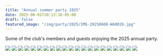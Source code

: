 ```yaml
---
title: "Annual summer party 2025"
date: 2025-06-01T20:13:16-05:00
draft: false
featured_image: "/img/party/2025/IMG-20250608-WA0026.jpg"
---
```


Some of the club's members and guests enjoying the 2025 annual party.

![](https://www.lauristonrunners.club/img/party/2025/IMG-20250608-WA0000.jpg)
![](https://www.lauristonrunners.club/img/party/2025/IMG-20250608-WA0001.jpg)
![](https://www.lauristonrunners.club/img/party/2025/IMG-20250608-WA0005.jpg)
![](https://www.lauristonrunners.club/img/party/2025/IMG-20250608-WA0008.jpg)
![](https://www.lauristonrunners.club/img/party/2025/IMG-20250608-WA0009.jpg)
![](https://www.lauristonrunners.club/img/party/2025/IMG-20250608-WA0010.jpg)
![](https://www.lauristonrunners.club/img/party/2025/IMG-20250608-WA0011.jpg)
![](https://www.lauristonrunners.club/img/party/2025/IMG-20250608-WA0014.jpg)
![](https://www.lauristonrunners.club/img/party/2025/IMG-20250608-WA0017.jpg)
![](https://www.lauristonrunners.club/img/party/2025/IMG-20250608-WA0020.jpg)
![](https://www.lauristonrunners.club/img/party/2025/IMG-20250608-WA0023.jpg)
![](https://www.lauristonrunners.club/img/party/2025/IMG-20250608-WA0024.jpg)
![](https://www.lauristonrunners.club/img/party/2025/IMG-20250608-WA0025.jpg)
![](https://www.lauristonrunners.club/img/party/2025/IMG-20250608-WA0026.jpg)
![](https://www.lauristonrunners.club/img/party/2025/IMG-20250608-WA0027.jpg)
![](https://www.lauristonrunners.club/img/party/2025/IMG-20250608-WA0028.jpg)
![](https://www.lauristonrunners.club/img/party/2025/IMG-20250608-WA0029.jpg)
![](https://www.lauristonrunners.club/img/party/2025/IMG-20250608-WA0030.jpg)
![](https://www.lauristonrunners.club/img/party/2025/IMG-20250608-WA0031.jpg)
![](https://www.lauristonrunners.club/img/party/2025/IMG-20250608-WA0034.jpg)
![](https://www.lauristonrunners.club/img/party/2025/IMG-20250608-WA0036.jpg)

